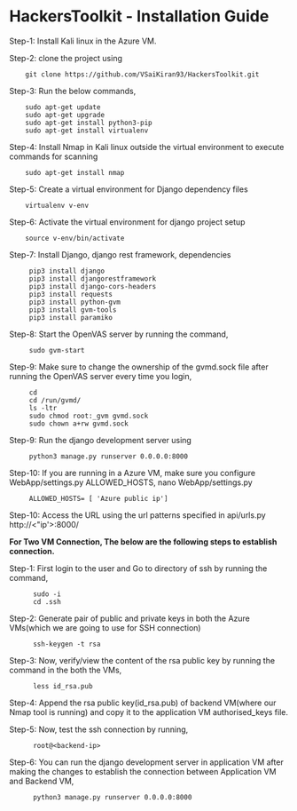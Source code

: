# HackersToolkit - Installation Guide

Step-1: Install Kali linux in the Azure VM.

Step-2: clone the project using

        git clone https://github.com/VSaiKiran93/HackersToolkit.git

Step-3: Run the below commands,

        sudo apt-get update
        sudo apt-get upgrade
        sudo apt-get install python3-pip
        sudo apt-get install virtualenv
        
Step-4: Install Nmap in Kali linux outside the virtual environment to execute commands for scanning

        sudo apt-get install nmap
        
Step-5: Create a virtual environment for Django dependency files

        virtualenv v-env
        
 Step-6: Activate the virtual environment for django project setup
 
        source v-env/bin/activate
 
 Step-7: Install Django, django rest framework, dependencies
 
         pip3 install django
         pip3 install djangorestframework
         pip3 install django-cors-headers
         pip3 install requests
         pip3 install python-gvm
         pip3 install gvm-tools
         pip3 install paramiko
         
 Step-8: Start the OpenVAS server by running the command,
 
         sudo gvm-start
         
 Step-9: Make sure to change the ownership of the gvmd.sock file after running the OpenVAS server every time you login,
     
         cd 
         cd /run/gvmd/
         ls -ltr
         sudo chmod root:_gvm gvmd.sock
         sudo chown a+rw gvmd.sock
         
 Step-9: Run the django development server using 
 
         python3 manage.py runserver 0.0.0.0:8000
         
 Step-10: If you are running in a Azure VM, make sure you configure WebApp/settings.py ALLOWED_HOSTS,
         nano WebApp/settings.py
         
         ALLOWED_HOSTS= [ 'Azure public ip']
     
 Step-10: Access the URL using the url patterns specified in api/urls.py
         http://<"ip'>:8000/
         
         
 **For Two VM Connection, The below are the following steps to establish connection.**
  
 Step-1: First login to the user and Go to directory of ssh by running the command,
  
          sudo -i
          cd .ssh
          
 Step-2: Generate pair of public and private keys in both the Azure VMs(which we are going to use for SSH connection)
  
          ssh-keygen -t rsa
          
 Step-3: Now, verify/view the content of the rsa public key by running the command in the both the VMs,
  
          less id_rsa.pub
          
 Step-4: Append the rsa public key(id_rsa.pub) of backend VM(where our Nmap tool is running) and copy it to the application VM authorised_keys file.
  
 Step-5: Now, test the ssh connection by running,
   
          root@<backend-ip>
          
 Step-6: You can run the django development server in application VM after making the changes to establish the connection between Application VM and Backend VM,
  
          python3 manage.py runserver 0.0.0.0:8000
  
